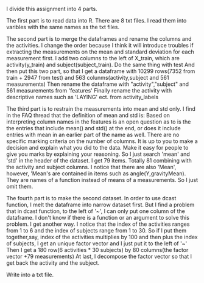 I divide this assignment into 4 parts.

The first part is to read data into R. There are 8 txt files. I read them into varibles with the same names as the txt files.

The second part is to merge the dataframes and rename the columns and the activities.
I change the order because I think it will introduce troubles if extracting the measurements on the mean and standard deviation
for each measurement first.
I add two columns to the left of X_train, which are activity(y_train) and subject(subject_train).
Do the same thing with test
And then put this two part, so that I get a dataframe with 10299 rows(7352 from train + 2947 from test) and 563
colunms(activity,subject and 561 measurements)
Then rename the dataframe with "activity","subject" and 561 measurements from 'features'
Finally rename the activity with descriptive names such as 'LAYING' ect. from activity_labels

The third part is to restrain the measurements into mean and std only.
I find in the FAQ thread that the definition of mean and std is:
Based on interpreting column names in the features is an open question as to is the the entries that include mean() and std() at the end, or does it include entries with mean in an earlier part of the name as well. There are no specific marking criteria on the number of columns. It is up to you to make a decision and explain what you did to the data. Make it easy for people to give you marks by explaining your reasoning.
So I just search 'mean' and 'std' in the header of the dataset. I get 79 items.
Totally 81 combining with the activity and subject columns.
I notice that there are also 'Mean', however, 'Mean's are contained in items such as angle(Y,gravityMean).
They are names of a function instead of means of a measurements. So I just omit them.

The fourth part is to make the second dataset.
In order to use dcast function, I melt the dataframe into narrow dataset first.
But I find a problem that in dcast function, to the left of '~', I can only put one column of the dataframe.
I don't know if there is a function or an argument to solve this problem. I get another way.
I notice that the index of the activities ranges from 1 to 6 and the index of subjects range from 1 to 30. So if I put them
together,say, index of the activities multiplies by 100 and then plus the index of subjects, I get an unique factor vector
and I just put it to the left of '~'
Then I get a 180 row(6 activities * 30 subjects) by 80 columns(the factor vector +79 measurements)
At last, I decompose the factor vector so that I get back the activity and the subject.

Write into a txt file.
